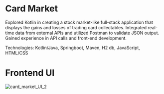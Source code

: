 # Card Market

Explored Kotlin in creating a stock market-like full-stack application that displays the gains and losses of
trading card collectables. Integrated real-time data from external APIs and utilized Postman to validate JSON output.
Gained experience in API calls and front-end development.

Technologies: Kotlin/Java, Springboot, Maven, H2 db, JavaScript, HTML/CSS

# Frontend UI
![card_market_UI_2](https://github.com/user-attachments/assets/233f2ed5-c2da-47a6-b03f-ebf34bd1c8d1)
